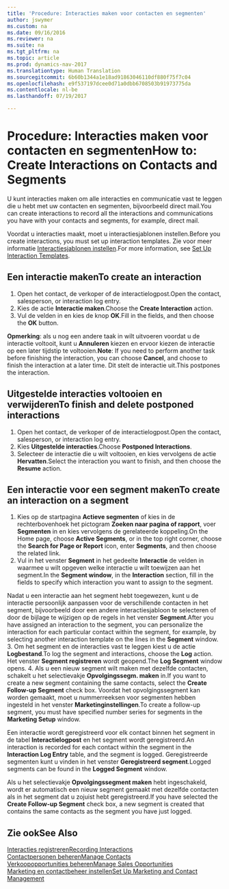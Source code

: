 ```yaml
---
title: 'Procedure: Interacties maken voor contacten en segmenten'
author: jswymer
ms.custom: na
ms.date: 09/16/2016
ms.reviewer: na
ms.suite: na
ms.tgt_pltfrm: na
ms.topic: article
ms.prod: dynamics-nav-2017
ms.translationtype: Human Translation
ms.sourcegitcommit: 6b60b1344a1e18ad91863046110df880f75f7c04
ms.openlocfilehash: e9f537197dcee0d71a0dbb6708503b91973775da
ms.contentlocale: nl-be
ms.lasthandoff: 07/19/2017

---
```

# <a name="how-to-create-interactions-on-contacts-and-segments"></a><span data-ttu-id="7d9f3-102">Procedure: Interacties maken voor contacten en segmenten</span><span class="sxs-lookup"><span data-stu-id="7d9f3-102">How to: Create Interactions on Contacts and Segments</span></span>
<span data-ttu-id="7d9f3-103">U kunt interacties maken om alle interacties en communicatie vast te leggen die u hebt met uw contacten en segmenten, bijvoorbeeld direct mail.</span><span class="sxs-lookup"><span data-stu-id="7d9f3-103">You can create interactions to record all the interactions and communications you have with your contacts and segments, for example, direct mail.</span></span>

<span data-ttu-id="7d9f3-104">Voordat u interacties maakt, moet u interactiesjablonen instellen.</span><span class="sxs-lookup"><span data-stu-id="7d9f3-104">Before you create interactions, you must set up interaction templates.</span></span> <span data-ttu-id="7d9f3-105">Zie voor meer informatie [Interactiesjablonen instellen](marketing-interactions.md#set-up-interaction-templates).</span><span class="sxs-lookup"><span data-stu-id="7d9f3-105">For more information, see  [Set Up Interaction Templates](marketing-interactions.md#set-up-interaction-templates).</span></span>

## <a name="to-create-an-interaction"></a><span data-ttu-id="7d9f3-106">Een interactie maken</span><span class="sxs-lookup"><span data-stu-id="7d9f3-106">To create an interaction</span></span>
1. <span data-ttu-id="7d9f3-107">Open het contact, de verkoper of de interactielogpost.</span><span class="sxs-lookup"><span data-stu-id="7d9f3-107">Open the contact, salesperson, or interaction log entry.</span></span>
2. <span data-ttu-id="7d9f3-108">Kies de actie **Interactie maken**.</span><span class="sxs-lookup"><span data-stu-id="7d9f3-108">Choose the **Create Interaction** action.</span></span>
3. <span data-ttu-id="7d9f3-109">Vul de velden in en kies de knop **OK**.</span><span class="sxs-lookup"><span data-stu-id="7d9f3-109">Fill in the fields, and then choose the **OK** button.</span></span>

<span data-ttu-id="7d9f3-110">**Opmerking**: als u nog een andere taak in wilt uitvoeren voordat u de interactie voltooit, kunt u **Annuleren** kiezen en ervoor kiezen de interactie op een later tijdstip te voltooien.</span><span class="sxs-lookup"><span data-stu-id="7d9f3-110">**Note**: If you need to perform another task before finishing the interaction, you can choose **Cancel**, and choose to finish the interaction at a later time.</span></span> <span data-ttu-id="7d9f3-111">Dit stelt de interactie uit.</span><span class="sxs-lookup"><span data-stu-id="7d9f3-111">This postpones the interaction.</span></span>

## <a name="to-finish-and-delete-postponed-interactions"></a><span data-ttu-id="7d9f3-112">Uitgestelde interacties voltooien en verwijderen</span><span class="sxs-lookup"><span data-stu-id="7d9f3-112">To finish and delete postponed interactions</span></span>
1. <span data-ttu-id="7d9f3-113">Open het contact, de verkoper of de interactielogpost.</span><span class="sxs-lookup"><span data-stu-id="7d9f3-113">Open the contact, salesperson, or interaction log entry.</span></span>
2. <span data-ttu-id="7d9f3-114">Kies **Uitgestelde interacties**.</span><span class="sxs-lookup"><span data-stu-id="7d9f3-114">Choose **Postponed Interactions**.</span></span>
3. <span data-ttu-id="7d9f3-115">Selecteer de interactie die u wilt voltooien, en kies vervolgens de actie **Hervatten**.</span><span class="sxs-lookup"><span data-stu-id="7d9f3-115">Select the interaction you want to finish, and then choose the **Resume** action.</span></span>

## <a name="to-create-an-interaction-on-a-segment"></a><span data-ttu-id="7d9f3-116">Een interactie voor een segment maken</span><span class="sxs-lookup"><span data-stu-id="7d9f3-116">To create an interaction on a segment</span></span>
1. <span data-ttu-id="7d9f3-117">Kies op de startpagina **Actieve segmenten** of kies in de rechterbovenhoek het pictogram **Zoeken naar pagina of rapport**, voer **Segmenten** in en kies vervolgens de gerelateerde koppeling.</span><span class="sxs-lookup"><span data-stu-id="7d9f3-117">On the Home page, choose **Active Segments**, or in the top right corner, choose the **Search for Page or Report** icon, enter **Segments**, and then choose the related link.</span></span>
2. <span data-ttu-id="7d9f3-118">Vul in het venster **Segment** in het gedeelte **Interactie** de velden in waarmee u wilt opgeven welke interactie u wilt toewijzen aan het segment.</span><span class="sxs-lookup"><span data-stu-id="7d9f3-118">In the **Segment window**, in the **Interaction** section, fill in the fields to specify which interaction you want to assign to the segment.</span></span>

  <span data-ttu-id="7d9f3-119">Nadat u een interactie aan het segment hebt toegewezen, kunt u de interactie persoonlijk aanpassen voor de verschillende contacten in het segment, bijvoorbeeld door een andere interactiesjabloon te selecteren of door de bijlage te wijzigen op de regels in het venster **Segment**.</span><span class="sxs-lookup"><span data-stu-id="7d9f3-119">After you have assigned an interaction to the segment, you can personalize the interaction for each particular contact within the segment, for example, by selecting another interaction template on the lines in the **Segment** window.</span></span>
3. <span data-ttu-id="7d9f3-120">Om het segment en de interacties vast te leggen kiest u de actie **Logbestand**.</span><span class="sxs-lookup"><span data-stu-id="7d9f3-120">To log the segment and interactions, choose the **Log** action.</span></span> <span data-ttu-id="7d9f3-121">Het venster **Segment registreren** wordt geopend.</span><span class="sxs-lookup"><span data-stu-id="7d9f3-121">The **Log Segment** window opens.</span></span>
4. <span data-ttu-id="7d9f3-122">Als u een nieuw segment wilt maken met dezelfde contacten, schakelt u het selectievakje **Opvolgingssegm. maken** in.</span><span class="sxs-lookup"><span data-stu-id="7d9f3-122">If you want to create a new segment containing the same contacts, select the **Create Follow-up Segment** check box.</span></span> <span data-ttu-id="7d9f3-123">Voordat het opvolgingssegment kan worden gemaakt, moet u nummerreeksen voor segmenten hebben ingesteld in het venster **Marketinginstellingen**.</span><span class="sxs-lookup"><span data-stu-id="7d9f3-123">To create a follow-up segment, you must have specified number series for segments in the **Marketing Setup** window.</span></span>

<span data-ttu-id="7d9f3-124">Een interactie wordt geregistreerd voor elk contact binnen het segment in de tabel **Interactielogpost** en het segment wordt geregistreerd.</span><span class="sxs-lookup"><span data-stu-id="7d9f3-124">An interaction is recorded for each contact within the segment in the **Interaction Log Entry** table, and the segment is logged.</span></span> <span data-ttu-id="7d9f3-125">Geregistreerde segmenten kunt u vinden in het venster **Geregistreerd segment**.</span><span class="sxs-lookup"><span data-stu-id="7d9f3-125">Logged segments can be found in the **Logged Segment** window.</span></span>

<span data-ttu-id="7d9f3-126">Als u het selectievakje **Opvolgingssegment maken** hebt ingeschakeld, wordt er automatisch een nieuw segment gemaakt met dezelfde contacten als in het segment dat u zojuist hebt geregistreerd.</span><span class="sxs-lookup"><span data-stu-id="7d9f3-126">If you have selected the **Create Follow-up Segment** check box, a new segment is created that contains the same contacts as the segment you have just logged.</span></span>

## <a name="see-also"></a><span data-ttu-id="7d9f3-127">Zie ook</span><span class="sxs-lookup"><span data-stu-id="7d9f3-127">See Also</span></span>
[<span data-ttu-id="7d9f3-128">Interacties registreren</span><span class="sxs-lookup"><span data-stu-id="7d9f3-128">Recording Interactions</span></span>](marketing-interactions.md)  
[<span data-ttu-id="7d9f3-129">Contactpersonen beheren</span><span class="sxs-lookup"><span data-stu-id="7d9f3-129">Manage Contacts</span></span>](marketing-contacts.md)  
[<span data-ttu-id="7d9f3-130">Verkoopopportunities beheren</span><span class="sxs-lookup"><span data-stu-id="7d9f3-130">Manage Sales Opportunities</span></span>](marketing-manage-sales-opportunities.md)  
[<span data-ttu-id="7d9f3-131">Marketing en contactbeheer instellen</span><span class="sxs-lookup"><span data-stu-id="7d9f3-131">Set Up Marketing and Contact Management</span></span>](marketing-setup-marketing.md)

